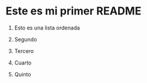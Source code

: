 # Este es mi primer README

1. Esto es una lista ordenada
2. Segundo
3. Tercero
4. Cuarto

5. Quinto